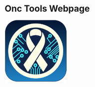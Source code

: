 
<h1 style="align: center">Onc Tools Webpage</h1>
<img src="https://raw.githubusercontent.com/FastDogTech/Onc-Tools/refs/heads/main/img/onctools-logo.png" width="200">
